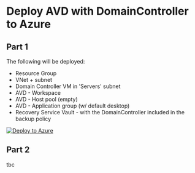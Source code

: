 # Deploy AVD with DomainController to Azure

## Part 1
The following will be deployed:
* Resource Group
* VNet + subnet
* Domain Controller VM  in 'Servers' subnet
* AVD - Workspace
* AVD - Host pool (empty)
* AVD - Application group (w/ default desktop)
* Recovery Service Vault - with the DomainController included in the backup policy

[![Deploy to Azure](https://aka.ms/deploytoazurebutton)](https%3A%2F%2Fraw.githubusercontent.com%2Fcompunutter%2Fazure-templates%2Fmain%2Favd-with-dc%2Fpart1%2Fmain.json)

## Part 2
tbc